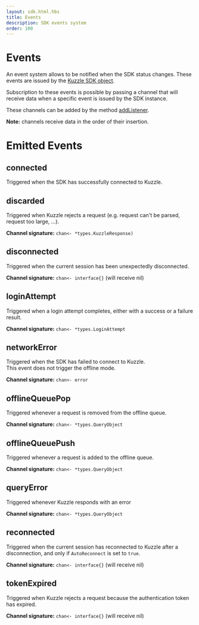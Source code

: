 ```yaml
---
layout: sdk.html.hbs
title: Events
description: SDK events system
order: 100
---
```


# Events

An event system allows to be notified when the SDK status changes. These events are issued by the [Kuzzle SDK object](/sdk/go/1/kuzzle).

Subscription to these events is possible by passing a channel that will receive data when a specific event is issued by the SDK instance.

These channels can be added by the method [addListener](/sdk/go/1/kuzzle/add-listener).

**Note:** channels receive data in the order of their insertion.

# Emitted Events

## connected

Triggered when the SDK has successfully connected to Kuzzle.

## discarded

Triggered when Kuzzle rejects a request (e.g. request can't be parsed, request too large, ...).

**Channel signature:** `chan<- *types.KuzzleResponse)`

## disconnected

Triggered when the current session has been unexpectedly disconnected.

**Channel signature:** `chan<- interface{}` (will receive nil)

## loginAttempt

Triggered when a login attempt completes, either with a success or a failure result.

**Channel signature:** `chan<- *types.LoginAttempt`

## networkError

Triggered when the SDK has failed to connect to Kuzzle.  
This event does not trigger the offline mode.

**Channel signature:** `chan<- error`

## offlineQueuePop

Triggered whenever a request is removed from the offline queue.

**Channel signature:** `chan<- *types.QueryObject`

## offlineQueuePush

Triggered whenever a request is added to the offline queue.

**Channel signature:** `chan<- *types.QueryObject`

## queryError

Triggered whenever Kuzzle responds with an error

**Channel signature:** `chan<- *types.QueryObject`

## reconnected

Triggered when the current session has reconnected to Kuzzle after a disconnection, and only if `AutoReconnect` is set to `true`.

**Channel signature:** `chan<- interface{}` (will receive nil)

## tokenExpired

Triggered when Kuzzle rejects a request because the authentication token has expired.

**Channel signature:** `chan<- interface{}` (will receive nil)
